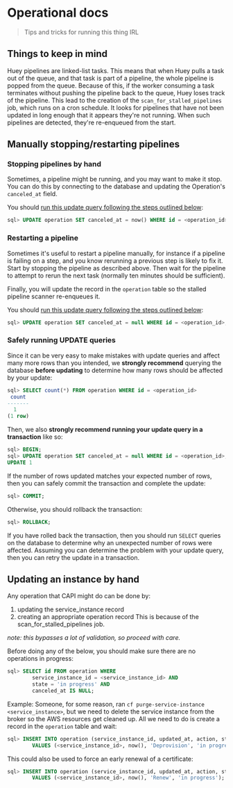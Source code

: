 # Operational docs

> Tips and tricks for running this thing IRL

## Things to keep in mind

Huey pipelines are linked-list tasks. This means that when Huey pulls a task out of the queue,
and that task is part of a pipeline, the whole pipeline is popped from the queue. Because of this,
if the worker consuming a task terminates without pushing the pipeline back to the queue, Huey loses
track of the pipeline. This lead to the creation of the `scan_for_stalled_pipelines` job, which runs
on a cron schedule. It looks for pipelines that have not been updated in long enough that it appears
they're not running. When such pipelines are detected, they're re-enqueued from the start.

## Manually stopping/restarting pipelines

### Stopping pipelines by hand

Sometimes, a pipeline might be running, and you may want to make it stop. You can do this
by connecting to the database and updating the Operation's `canceled_at` field.

You should [run this update query following the steps outlined below](#safely-running-update-queries):

```sql
sql> UPDATE operation SET canceled_at = now() WHERE id = <operation_id>;
```

### Restarting a pipeline

Sometimes it's useful to restart a pipeline manually, for instance if a pipeline is failing
on a step, and you know rerunning a previous step is likely to fix it.
Start by stopping the pipeline as described above. Then wait for the pipeline to attempt to
rerun the next task (normally ten minutes should be sufficient).

Finally, you will update the record in the `operation` table so the stalled pipeline scanner re-enqueues it.

You should [run this update query following the steps outlined below](#safely-running-update-queries):

```sql
sql> UPDATE operation SET canceled_at = null WHERE id = <operation_id>;
```

### Safely running UPDATE queries

Since it can be very easy to make mistakes with update queries and affect many more rows than
you intended, we **strongly recommend** querying the database **before updating** to determine
how many rows should be affected by your update:

``` sql
sql> SELECT count(*) FROM operation WHERE id = <operation_id>
 count
-------
  1
(1 row)
```

Then, we also **strongly recommend running your update query in a transaction** like so:

```sql
sql> BEGIN;
sql> UPDATE operation SET canceled_at = null WHERE id = <operation_id>;
UPDATE 1
```

If the number of rows updated matches your expected number of rows, then you can safely commit
the transaction and complete the update:

```sql
sql> COMMIT;
```

Otherwise, you should rollback the transaction:

```sql
sql> ROLLBACK;
```

If you have rolled back the transaction, then you should run `SELECT` queries on the database to determine
why an unexpected number of rows were affected. Assuming you can determine the problem with your update query,
then you can retry the update in a transaction.

## Updating an instance by hand

Any operation that CAPI might do can be done by:

1. updating the service_instance record
2. creating an appropriate operation record
This is because of the scan_for_stalled_pipelines job.

*note: this bypasses a lot of validation, so proceed with care.*

Before doing any of the below, you should make sure there are no operations in progress:

```sql
sql> SELECT id FROM operation WHERE
        service_instance_id = <service_instance_id> AND
        state = 'in progress' AND
        canceled_at IS NULL;
```

Example: Someone, for some reason, ran `cf purge-service-instance <service_instance>`,
but we need to delete the service instance from the broker so the AWS resources get cleaned up.
All we need to do is create a record in the `operation` table and wait:

```sql
sql> INSERT INTO operation (service_instance_id, updated_at, action, state)
        VALUES (<service_instance_id>, now(), 'Deprovision', 'in progress');
```

This could also be used to force an early renewal of a certificate:

```sql
sql> INSERT INTO operation (service_instance_id, updated_at, action, state)
        VALUES (<service_instance_id>, now(), 'Renew', 'in progress');
```

